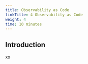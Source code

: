 ```yaml
---
title: Observability as Code
linkTitle: 4 Observability as Code
weight: 4
time: 10 minutes
---
```


## Introduction

xx